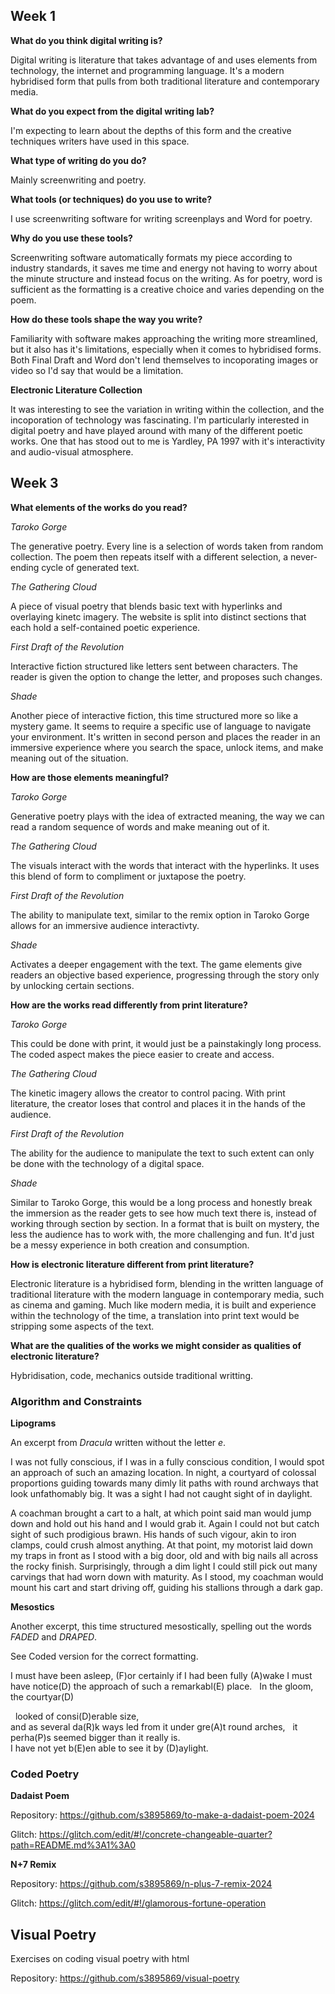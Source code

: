 ## Week 1

**What do you think digital writing is?**

Digital writing is literature that takes advantage of and uses elements from technology, the internet and programming language. It's a modern hybridised form that pulls from both traditional literature and contemporary media.

**What do you expect from the digital writing lab?**

I'm expecting to learn about the depths of this form and the creative techniques writers have used in this space. 

**What type of writing do you do?**

Mainly screenwriting and poetry.

**What tools (or techniques) do you use to write?**

I use screenwriting software for writing screenplays and Word for poetry. 

**Why do you use these tools?**

Screenwriting software automatically formats my piece according to industry standards, it saves me time and energy not having to worry about the minute structure and instead focus on the writing. As for poetry, word is sufficient as the formatting is a creative choice and varies depending on the poem.

**How do these tools shape the way you write?**

Familiarity with software makes approaching the writing more streamlined, but it also has it's limitations, especially when it comes to hybridised forms. Both Final Draft and Word don't lend themselves to incoporating images or video so I'd say that would be a limitation.

**Electronic Literature Collection**

It was interesting to see the variation in writing within the collection, and the incoporation of technology was fascinating. I'm particularly interested in digital poetry and have played around with many of the different poetic works. One that has stood out to me is Yardley, PA 1997 with it's interactivity and audio-visual atmosphere.

## Week 3

**What elements of the works do you read?**

*Taroko Gorge*

The generative poetry. Every line is a selection of words taken from random collection. The poem then repeats itself with a different selection, a never-ending cycle of generated text.

*The Gathering Cloud*

A piece of visual poetry that blends basic text with hyperlinks and overlaying kinetc imagery. The website is split into distinct sections that each hold a self-contained poetic experience.

*First Draft of the Revolution*

Interactive fiction structured like letters sent between characters. The reader is given the option to change the letter, and proposes such changes.

*Shade*

Another piece of interactive fiction, this time structured more so like a mystery game. It seems to require a specific use of language to navigate your environment. It's written in second person and places the reader in an immersive experience where you search the space, unlock items, and make meaning out of the situation.

**How are those elements meaningful?**

*Taroko Gorge*

Generative poetry plays with the idea of extracted meaning, the way we can read a random sequence of words and make meaning out of it.

*The Gathering Cloud*

The visuals interact with the words that interact with the hyperlinks. It uses this blend of form to compliment or juxtapose the poetry.

*First Draft of the Revolution*

The ability to manipulate text, similar to the remix option in Taroko Gorge allows for an immersive audience interactivty.

*Shade*

Activates a deeper engagement with the text. The game elements give readers an objective based experience, progressing through the story only by unlocking certain sections.

**How are the works read differently from print literature?**

*Taroko Gorge*

This could be done with print, it would just be a painstakingly long process. The coded aspect makes the piece easier to create and access.

*The Gathering Cloud*

The kinetic imagery allows the creator to control pacing. With print literature, the creator loses that control and places it in the hands of the audience.

*First Draft of the Revolution*

The ability for the audience to manipulate the text to such extent can only be done with the technology of a digital space.

*Shade*

Similar to Taroko Gorge, this would be a long process and honestly break the immersion as the reader gets to see how much text there is, instead of working through section by section. In a format that is built on mystery, the less the audience has to work with, the more challenging and fun. It'd just be a messy experience in both creation and consumption.

**How is electronic literature different from print literature?**

Electronic literature is a hybridised form, blending in the written language of traditional literature with the modern language in contemporary media, such as cinema and gaming. Much like modern media, it is built and experience within the technology of the time, a translation into print text would be stripping some aspects of the text. 

**What are the qualities of the works we might consider as qualities of electronic literature?**

Hybridisation, code, mechanics outside traditional writting.

### Algorithm and Constraints

**Lipograms**

An excerpt from *Dracula* written without the letter *e*.

I was not fully conscious, if I was in a fully conscious condition, I would spot an approach of such an amazing location. In night, a courtyard of colossal proportions guiding towards many dimly lit paths with round archways that look unfathomably big. It was a sight I had not caught sight of in daylight. 

  A coachman brought a cart to a halt, at which point said man would jump down and hold out his hand and I would grab it. Again I could not but catch sight of such prodigious brawn. His hands of such vigour, akin to iron clamps, could crush almost anything. At that point, my motorist laid down my traps in front as I stood with a big door, old and with big nails all across the rocky finish. Surprisingly, through a dim light I could still pick out many carvings that had worn down with maturity. As I stood, my coachman would mount his cart and start driving off, guiding his stallions through a dark gap.

**Mesostics**

Another excerpt, this time structured mesostically, spelling out the words *FADED* and *DRAPED*. 

See Coded version for the correct formatting.

   I must have been asleep, (F)or certainly
        if I had been fully (A)wake 
           I must have notice(D) the approach of such 
                  a remarkabl(E) place.  
   In the gloom, the courtyar(D) 
   
               looked of consi(D)erable size,               
             and as several da(R)k ways 
         led from it under gre(A)t round arches,   
                      it perha(P)s seemed bigger than it really is.           
              I have not yet b(E)en able 
                 to see it by (D)aylight.

### Coded Poetry

**Dadaist Poem**

Repository:
https://github.com/s3895869/to-make-a-dadaist-poem-2024

Glitch:
https://glitch.com/edit/#!/concrete-changeable-quarter?path=README.md%3A1%3A0

**N+7 Remix**

Repository:
https://github.com/s3895869/n-plus-7-remix-2024

Glitch:
https://glitch.com/edit/#!/glamorous-fortune-operation

## Visual Poetry

Exercises on coding visual poetry with html

Repository:
https://github.com/s3895869/visual-poetry
